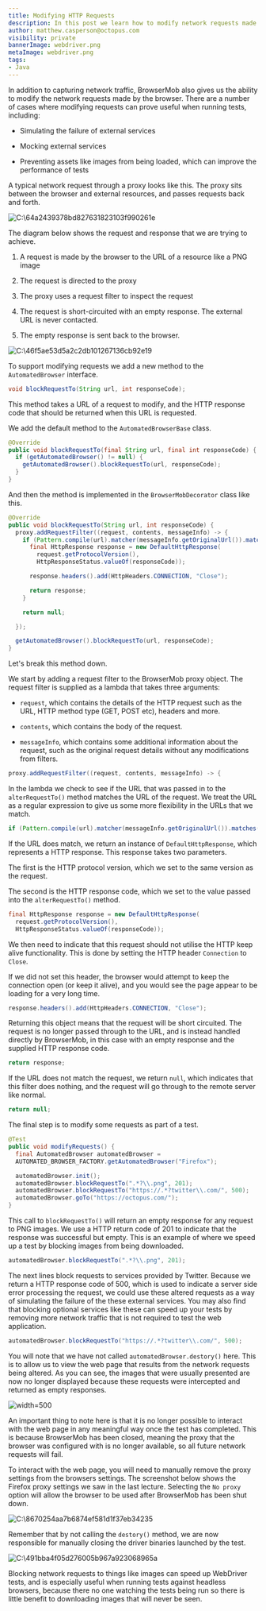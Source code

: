 ```yaml
---
title: Modifying HTTP Requests
description: In this post we learn how to modify network requests made through BrowserStack.
author: matthew.casperson@octopus.com
visibility: private
bannerImage: webdriver.png
metaImage: webdriver.png
tags:
- Java
---
```


In addition to capturing network traffic, BrowserMob also gives us the ability to modify the network requests made by the browser. There are a number of cases where modifying requests can prove useful when running tests, including:

-   Simulating the failure of external services

-   Mocking external services

-   Preventing assets like images from being loaded, which can improve the performance of tests

A typical network request through a proxy looks like this. The proxy sits between the browser and external resources, and passes requests back and forth.

![C:\\64a2439378bd827631823103f990261e](image1.png "width=500")

The diagram below shows the request and response that we are trying to achieve.

1.  A request is made by the browser to the URL of a resource like a PNG image

2.  The request is directed to the proxy

3.  The proxy uses a request filter to inspect the request

4.  The request is short-circuited with an empty response. The external URL is never contacted.

5.  The empty response is sent back to the browser.

![C:\\46f5ae53d5a2c2db101267136cb92e19](./image2.png "width=500")

To support modifying requests we add a new method to the `AutomatedBrowser` interface.

```java
void blockRequestTo(String url, int responseCode);
```

This method takes a URL of a request to modify, and the HTTP response code that should be returned when this URL is requested.

We add the default method to the `AutomatedBrowserBase` class.

```java
@Override
public void blockRequestTo(final String url, final int responseCode) {
  if (getAutomatedBrowser() != null) {
    getAutomatedBrowser().blockRequestTo(url, responseCode);
  }
}
```

And then the method is implemented in the `BrowserMobDecorator` class like this.

```java
@Override
public void blockRequestTo(String url, int responseCode) {
  proxy.addRequestFilter((request, contents, messageInfo) -> {
    if (Pattern.compile(url).matcher(messageInfo.getOriginalUrl()).matches()) {
      final HttpResponse response = new DefaultHttpResponse(
        request.getProtocolVersion(),
        HttpResponseStatus.valueOf(responseCode));

      response.headers().add(HttpHeaders.CONNECTION, "Close");

      return response;
    }

    return null;

  });

  getAutomatedBrowser().blockRequestTo(url, responseCode);
}
```

Let's break this method down.

We start by adding a request filter to the BrowserMob proxy object. The request filter is supplied as a lambda that takes three arguments:

-   `request`, which contains the details of the HTTP request such as the URL, HTTP method type (GET, POST etc), headers and more.

-   `contents`, which contains the body of the request.

-   `messageInfo`, which contains some additional information about the request, such as the original request details without any modifications from filters.

```java
proxy.addRequestFilter((request, contents, messageInfo) -> {
```

In the lambda we check to see if the URL that was passed in to the `alterRequestTo()` method matches the URL of the request. We treat the URL as a regular expression to give us some more flexibility in the URLs that we match.

```java
if (Pattern.compile(url).matcher(messageInfo.getOriginalUrl()).matches()) {
```

If the URL does match, we return an instance of `DefaultHttpResponse`, which represents a HTTP response. This response takes two parameters.

The first is the HTTP protocol version, which we set to the same version as the request.

The second is the HTTP response code, which we set to the value passed into the `alterRequestTo()` method.

```java
final HttpResponse response = new DefaultHttpResponse(
  request.getProtocolVersion(),
  HttpResponseStatus.valueOf(responseCode));
```

We then need to indicate that this request should not utilise the HTTP keep alive functionality. This is done by setting the HTTP header `Connection` to `Close`.

If we did not set this header, the browser would attempt to keep the connection open (or keep it alive), and you would see the page appear to be loading for a very long time.

```java
response.headers().add(HttpHeaders.CONNECTION, "Close");
```

Returning this object means that the request will be short circuited. The request is no longer passed through to the URL, and is instead handled directly by BrowserMob, in this case with an empty response and the supplied HTTP response code.

```java
return response;
```

If the URL does not match the request, we return `null`, which indicates that this filter does nothing, and the request will go through to the remote server like normal.

```java
return null;
```

The final step is to modify some requests as part of a test.

```java
@Test
public void modifyRequests() {
  final AutomatedBrowser automatedBrowser =
  AUTOMATED_BROWSER_FACTORY.getAutomatedBrowser("Firefox");

  automatedBrowser.init();
  automatedBrowser.blockRequestTo(".*?\\.png", 201);
  automatedBrowser.blockRequestTo("https://.*?twitter\\.com/", 500);
  automatedBrowser.goTo("https://octopus.com/");
}
```

This call to `blockRequestTo()` will return an empty response for any request to PNG images. We use a HTTP return code of 201 to indicate that the response was successful but empty. This is an example of where we speed up a test by blocking images from being downloaded.

```java
automatedBrowser.blockRequestTo(".*?\\.png", 201);
```

The next lines block requests to services provided by Twitter. Because we return a HTTP response code of 500, which is used to indicate a server side error processing the request, we could use these altered requests as a way of simulating the failure of the these external services. You may also find that blocking optional services like these can speed up your tests by removing more network traffic that is not required to test the web application.

```java
automatedBrowser.blockRequestTo("https://.*?twitter\\.com/", 500);
```

You will note that we have not called `automatedBrowser.destory()` here. This is to allow us to view the web page that results from the network requests being altered. As you can see, the images that were usually presented are now no longer displayed because these requests were intercepted and returned as empty responses.

![](./image3.png "width=500")

An important thing to note here is that it is no longer possible to interact with the web page in any meaningful way once the test has completed. This is because BrowserMob has been closed, meaning the proxy that the browser was configured with is no longer available, so all future network requests will fail.

To interact with the web page, you will need to manually remove the proxy settings from the browsers settings. The screenshot below shows the Firefox proxy settings we saw in the last lecture. Selecting the `No proxy` option will allow the browser to be used after BrowserMob has been shut down.

![C:\\8670254aa7b6874ef581d1f37eb34235](./image4.png "width=500")

Remember that by not calling the `destory()` method, we are now responsible for manually closing the driver binaries launched by the test.

![C:\\491bba4f05d276005b967a923068965a](./image5.png "width=500")

Blocking network requests to things like images can speed up WebDriver tests, and is especially useful when running tests against headless browsers, because there no one watching the tests being run so there is little benefit to downloading images that will never be seen.
